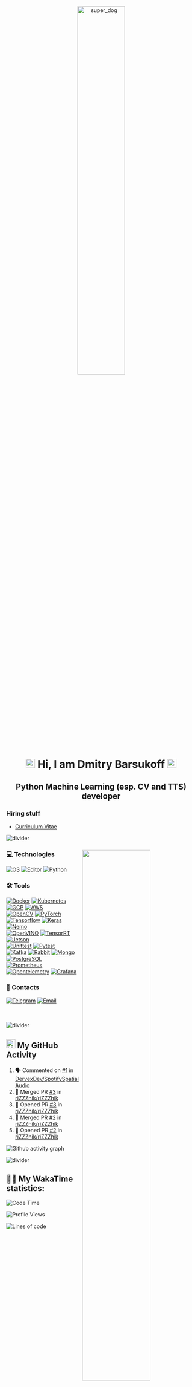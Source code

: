 <div align="center">
 <img width="50%" alt="super_dog" src="https://media.giphy.com/media/vzO0Vc8b2VBLi/giphy.gif"><br>
 <h1>
    <img src="https://github.com/blackcater/blackcater/raw/main/images/Hi.gif" height="24"/>
    Hi, I am Dmitry Barsukoff
    <img src="https://github.com/blackcater/blackcater/raw/main/images/Hi.gif" height="24"/>
 </h1>
 <h2>Python Machine Learning (esp. CV and TTS) developer</h2>
</div>

### Hiring stuff

- [Curriculum Vitae](https://github.com/riZZZhik/riZZZhik/blob/main/cv.pdf)

<img src="https://user-images.githubusercontent.com/73097560/115834477-dbab4500-a447-11eb-908a-139a6edaec5c.gif" alt="divider">

<div>
 <img align="right" width="60%" src="https://github-readme-stats.vercel.app/api?username=riZZZhik&theme=onedark&show_icons=true&hide_border=True&count_private=true">
 <img align="right" width="60%" src="https://github-readme-stats.vercel.app/api/top-langs/?username=riZZZhik&layout=compact&theme=onedark&hide_border=True&count_private=true">

 <div align="left" width="40%">
  <h3>💻 Technologies</h3>
  <a href="https://apple.com"><img alt="OS" src="https://img.shields.io/badge/OS-Mac-informational?style=flat&logo=Apple"></a>
  <a href="https://code.visualstudio.com"><img alt="Editor" src="https://img.shields.io/badge/Editor-VSCode-informational?style=flat&logo=Visual Studio Code"></a>
  <a href="https://python.org"><img alt="Python" src="https://img.shields.io/badge/Code-Python-informational?style=flat&logo=Python&logoColor=white&color=blue"></a>
  <br>
  <h3>🛠️ Tools</h3>
  <a href="https://docker.com"><img alt="Docker" src="https://img.shields.io/badge/Docker-Docker?style=flat&logo=Docker&logoColor=white&color=blue"></a>
  <a href="https://kubernetes.io"><img alt="Kubernetes" src="https://img.shields.io/badge/Kubernetes-Kubernetes?style=flat&logo=Kubernetes&logoColor=white&color=blue"></a>
  <a href="https://cloud.google.com"><img alt="GCP" src="https://img.shields.io/badge/GCP-GCP?style=flat&logo=GoogleCloud&logoColor=white&color=blue"></a>
  <a href="https://aws.amazon.com"><img alt="AWS" src="https://img.shields.io/badge/AWS-AWS?style=flat&logo=AmazonAWS&logoColor=white&color=blue"></a><br>
  <a href="https://opencv.org"><img alt="OpenCV" src="https://img.shields.io/badge/OpenCV-OpenCV?style=flat&logo=OpenCV&logoColor=white&color=blue"></a>
  <a href="https://pytorch.org"><img alt="PyTorch" src="https://img.shields.io/badge/PyTorch-PyTorch?style=flat&logo=PyTorch&logoColor=white&color=blue"></a>
  <a href="https://tensorflow.org"><img alt="Tensorflow" src="https://img.shields.io/badge/Tensorflow-Tensorflow?style=flat&logo=Tensorflow&logoColor=white&color=blue"></a>
  <a href="https://keras.io"><img alt="Keras" src="https://img.shields.io/badge/Keras-Keras?style=flat&logo=Keras&logoColor=white&color=blue"></a>
  <a href="https://github.com/NVIDIA/NeMo"><img alt="Nemo" src="https://img.shields.io/badge/NeMo-TensorRT?style=flat&logo=Nvidia&logoColor=white&color=blue"></a><br>
  <a href="https://docs.openvino.ai"><img alt="OpenVINO" src="https://img.shields.io/badge/OpenVINO-OpenVINO?style=flat&logo=Intel&logoColor=white&color=blue"></a>
  <a href="https://developer.nvidia.com/tensorrt"><img alt="TensorRT" src="https://img.shields.io/badge/TensorRT-TensorRT?style=flat&logo=Nvidia&logoColor=white&color=blue"></a>
  <a href="https://developer.nvidia.com/embedded-computing"><img alt="Jetson" src="https://img.shields.io/badge/Jetson-Jetson?style=flat&logo=Nvidia&logoColor=white&color=blue"></a><br>
  <a href="https://docs.python.org/3/library/unittest.html"><img alt="Unittest" src="https://img.shields.io/badge/Unittest-Unittest?style=flat&logo=Python&logoColor=white&color=blue"></a>
  <a href="https://docs.pytest.org"><img alt="Pytest" src="https://img.shields.io/badge/Pytest-Unittest?style=flat&logo=Python&logoColor=white&color=blue"></a><br>
  <a href="https://kafka.apache.org"><img alt="Kafka" src="https://img.shields.io/badge/Kafka-Kafka?style=flat&logo=ApacheKafka&logoColor=white&color=blue"></a>
  <a href="https://rabbiitmq.com"><img alt="Rabbit" src="https://img.shields.io/badge/Rabbit-Rabbit?style=flat&logo=RabbitMQ&logoColor=white&color=blue"></a>
  <a href="https://mongodb.com"><img alt="Mongo" src="https://img.shields.io/badge/Mongo-Mongo?style=flat&logo=MongoDB&logoColor=white&color=blue"></a>
  <a href="https://postgresql.org"><img alt="PostgreSQL" src="https://img.shields.io/badge/PostgreSQL-PostgreSQL?style=flat&logo=PostgreSQL&logoColor=white&color=blue"></a><br>
  <a href="https://prometheus.io"><img alt="Prometheus" src="https://img.shields.io/badge/Prometheus-Prometheus?style=flat&logo=Prometheus&logoColor=white&color=blue"></a>
  <a href="https://opentelemetry.io"><img alt="Opentelemetry" src="https://img.shields.io/badge/Opentelemetry-Opentelemetry?style=flat&logo=Opentelemetry&logoColor=white&color=blue"></a>
  <a href="https://grafana.com"><img alt="Grafana" src="https://img.shields.io/badge/Grafana-Grafana?style=flat&logo=Grafana&logoColor=white&color=blue"></a>
  <br>
  <h3>📩 Contacts</h3>
  <a href="https://t.me/riZZZhik"><img alt="Telegram" src="https://img.shields.io/badge/Telegram-riZZZhik-informational?style=flat&logo=Telegram"></a>
  <a href="mailto:riZZZhik@gmail.com"><img alt="Email" src="https://img.shields.io/badge/Mail-riZZZhik@gmail.com-informational?style=flat&logo=GMail&logoColor=white"></a>
 </div>
</div>

<br><br><img src="https://user-images.githubusercontent.com/73097560/115834477-dbab4500-a447-11eb-908a-139a6edaec5c.gif" alt="divider">

## <img src="https://raw.githubusercontent.com/simple-icons/simple-icons/develop/icons/github.svg" alt="Node" width=24> My GitHub Activity

<!--START_SECTION:activity-->

1. 🗣 Commented on [#1](https://github.com/DervexDev/SpotifySpatialAudio/issues/1#issuecomment-2153227617) in [DervexDev/SpotifySpatialAudio](https://github.com/DervexDev/SpotifySpatialAudio)
2. 🎉 Merged PR [#3](https://github.com/riZZZhik/riZZZhik/pull/3) in [riZZZhik/riZZZhik](https://github.com/riZZZhik/riZZZhik)
3. 💪 Opened PR [#3](https://github.com/riZZZhik/riZZZhik/pull/3) in [riZZZhik/riZZZhik](https://github.com/riZZZhik/riZZZhik)
4. 🎉 Merged PR [#2](https://github.com/riZZZhik/riZZZhik/pull/2) in [riZZZhik/riZZZhik](https://github.com/riZZZhik/riZZZhik)
5. 💪 Opened PR [#2](https://github.com/riZZZhik/riZZZhik/pull/2) in [riZZZhik/riZZZhik](https://github.com/riZZZhik/riZZZhik)
<!--END_SECTION:activity-->

![Github activity graph](https://github-readme-activity-graph.vercel.app/graph?username=riZZZhik&bg_color=282C34&color=E3BE7A&line=DE6D74&point=E3BE7A&hide_border=true&area=true&area_color=DE6D74)

<img src="https://user-images.githubusercontent.com/73097560/115834477-dbab4500-a447-11eb-908a-139a6edaec5c.gif" alt="divider">

## 👨‍💻 My WakaTime statistics:

<!--START_SECTION:waka-->
![Code Time](http://img.shields.io/badge/Code%20Time-1%2C390%20hrs%2041%20mins-blue)

![Profile Views](http://img.shields.io/badge/Profile%20Views-2-blue)

![Lines of code](https://img.shields.io/badge/From%20Hello%20World%20I%27ve%20Written-2.2%20million%20lines%20of%20code-blue)


<!--END_SECTION:waka-->
